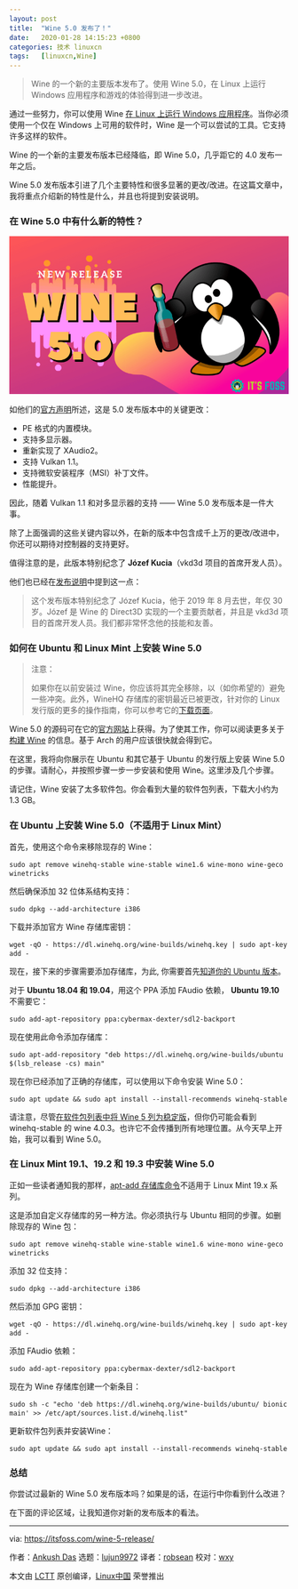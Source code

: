 ```yaml
---
layout: post
title:	"Wine 5.0 发布了！"
date:	2020-01-28 14:15:23 +0800 
categories:	技术 linuxcn 
tags:	[linuxcn,Wine]
---
```




> 
> Wine 的一个新的主要版本发布了。使用 Wine 5.0，在 Linux 上运行 Windows 应用程序和游戏的体验得到进一步改进。
> 
> 
> 


通过一些努力，你可以使用 Wine [在 Linux 上运行 Windows 应用程序](https://itsfoss.com/use-windows-applications-linux/)。当你必须使用一个仅在 Windows 上可用的软件时，Wine 是一个可以尝试的工具。它支持许多这样的软件。


Wine 的一个新的主要发布版本已经降临，即 Wine 5.0，几乎距它的 4.0 发布一年之后。


Wine 5.0 发布版本引进了几个主要特性和很多显著的更改/改进。在这篇文章中，我将重点介绍新的特性是什么，并且也将提到安装说明。


### 在 Wine 5.0 中有什么新的特性？


![](/Asserts/Images/album/202001/28/141525o4o2yutu4tbuofut.png)


如他们的[官方声明](https://www.winehq.org/news/2020012101)所述，这是 5.0 发布版本中的关键更改：


* PE 格式的内置模块。
* 支持多显示器。
* 重新实现了 XAudio2。
* 支持 Vulkan 1.1。
* 支持微软安装程序（MSI）补丁文件。
* 性能提升。


因此，随着 Vulkan 1.1 和对多显示器的支持 —— Wine 5.0 发布版本是一件大事。


除了上面强调的这些关键内容以外，在新的版本中包含成千上万的更改/改进中，你还可以期待对控制器的支持更好。


值得注意的是，此版本特别纪念了 **Józef Kucia**（vkd3d 项目的首席开发人员）。


他们也已经在[发布说明](https://www.winehq.org/announce/5.0)中提到这一点：



> 
> 这个发布版本特别纪念了 Józef Kucia，他于 2019 年 8 月去世，年仅 30 岁。Józef 是 Wine 的 Direct3D 实现的一个主要贡献者，并且是 vkd3d 项目的首席开发人员。我们都非常怀念他的技能和友善。
> 
> 
> 


### 如何在 Ubuntu 和 Linux Mint 上安装 Wine 5.0



> 
> 注意：
> 
> 
> 如果你在以前安装过 Wine，你应该将其完全移除，以（如你希望的）避免一些冲突。此外，WineHQ 存储库的密钥最近已被更改，针对你的 Linux 发行版的更多的操作指南，你可以参考它的[下载页面](https://wiki.winehq.org/Download)。
> 
> 
> 


Wine 5.0 的源码可在它的[官方网站](https://www.winehq.org/news/2020012101)上获得。为了使其工作，你可以阅读更多关于[构建 Wine](https://wiki.winehq.org/Building_Wine) 的信息。基于 Arch 的用户应该很快就会得到它。


在这里，我将向你展示在 Ubuntu 和其它基于 Ubuntu 的发行版上安装 Wine 5.0 的步骤。请耐心，并按照步骤一步一步安装和使用 Wine。这里涉及几个步骤。


请记住，Wine 安装了太多软件包。你会看到大量的软件包列表，下载大小约为 1.3 GB。


### 在 Ubuntu 上安装 Wine 5.0（不适用于 Linux Mint）


首先，使用这个命令来移除现存的 Wine：



```
sudo apt remove winehq-stable wine-stable wine1.6 wine-mono wine-geco winetricks
```

然后确保添加 32 位体系结构支持：



```
sudo dpkg --add-architecture i386
```

下载并添加官方 Wine 存储库密钥：



```
wget -qO - https://dl.winehq.org/wine-builds/winehq.key | sudo apt-key add -
```

现在，接下来的步骤需要添加存储库，为此, 你需要首先[知道你的 Ubuntu 版本](https://itsfoss.com/how-to-know-ubuntu-unity-version/)。


对于 **Ubuntu 18.04 和 19.04**，用这个 PPA 添加 FAudio 依赖， **Ubuntu 19.10** 不需要它：



```
sudo add-apt-repository ppa:cybermax-dexter/sdl2-backport
```

现在使用此命令添加存储库：



```
sudo apt-add-repository "deb https://dl.winehq.org/wine-builds/ubuntu $(lsb_release -cs) main"
```

现在你已经添加了正确的存储库，可以使用以下命令安装 Wine 5.0：



```
sudo apt update && sudo apt install --install-recommends winehq-stable
```

请注意，尽管[在软件包列表中将 Wine 5 列为稳定版](https://dl.winehq.org/wine-builds/ubuntu/dists/bionic/main/binary-amd64/)，但你仍可能会看到 winehq-stable 的 wine 4.0.3。也许它不会传播到所有地理位置。从今天早上开始，我可以看到 Wine 5.0。


### 在 Linux Mint 19.1、19.2 和 19.3 中安装 Wine 5.0


正如一些读者通知我的那样，[apt-add 存储库命令](https://itsfoss.com/add-apt-repository-command-not-found/)不适用于 Linux Mint 19.x 系列。


这是添加自定义存储库的另一种方法。你必须执行与 Ubuntu 相同的步骤。如删除现存的 Wine 包：



```
sudo apt remove winehq-stable wine-stable wine1.6 wine-mono wine-geco winetricks
```

添加 32 位支持：



```
sudo dpkg --add-architecture i386
```

然后添加 GPG 密钥：



```
wget -qO - https://dl.winehq.org/wine-builds/winehq.key | sudo apt-key add -
```

添加 FAudio 依赖：



```
sudo add-apt-repository ppa:cybermax-dexter/sdl2-backport
```

现在为 Wine 存储库创建一个新条目：



```
sudo sh -c "echo 'deb https://dl.winehq.org/wine-builds/ubuntu/ bionic main' >> /etc/apt/sources.list.d/winehq.list"
```

更新软件包列表并安装Wine：



```
sudo apt update && sudo apt install --install-recommends winehq-stable
```

### 总结


你尝试过最新的 Wine 5.0 发布版本吗？如果是的话，在运行中你看到什么改进？


在下面的评论区域，让我知道你对新的发布版本的看法。




---


via: <https://itsfoss.com/wine-5-release/>


作者：[Ankush Das](https://itsfoss.com/author/ankush/) 选题：[lujun9972](https://github.com/lujun9972) 译者：[robsean](https://github.com/robsean) 校对：[wxy](https://github.com/wxy)


本文由 [LCTT](https://github.com/LCTT/TranslateProject) 原创编译，[Linux中国](https://linux.cn/) 荣誉推出
